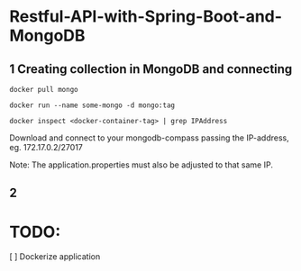 # Restful-API-with-Spring-Boot-and-MongoDB


## 1 Creating collection in MongoDB and connecting

``` docker pull mongo ```

``` docker run --name some-mongo -d mongo:tag ```

``` docker inspect <docker-container-tag> | grep IPAddress ```

Download and connect to your mongodb-compass passing the IP-address, eg. 172.17.0.2/27017

Note: The application.properties must also be adjusted to that same IP.

## 2 





# TODO:

 [ ] Dockerize application   
